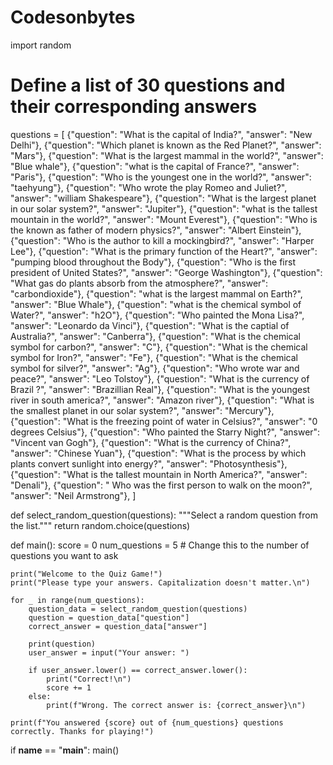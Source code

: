 # Codesonbytes
import random

# Define a list of 30 questions and their corresponding answers
questions = [
    {"question": "What is the capital of India?", "answer": "New Delhi"},
    {"question": "Which planet is known as the Red Planet?", "answer": "Mars"},
    {"question": "What is the largest mammal in the world?", "answer": "Blue whale"},
    {"question": "what is the capital of France?", "answer": "Paris"},
    {"question": "Who is the youngest one in the world?", "answer": "taehyung"},
    {"question": "Who wrote the play Romeo and Juliet?", "answer": "william Shakespeare"},
    {"question": "What is the largest planet in our solar system?", "answer": "Jupiter"},
    {"question": "what is the tallest mountain in the world?", "answer": "Mount Everest"},
    {"question": "Who is the known as father of modern physics?", "answer": "Albert Einstein"},
    {"question": "Who is the author to kill a mockingbird?", "answer": "Harper Lee"},
    {"question": "What is the primary function of the Heart?", "answer": "pumping blood throughout the Body"},
    {"question": "Who is the first president of United States?", "answer": "George Washington"},
    {"question": "What gas do plants absorb from the atmosphere?", "answer": "carbondioxide"},
    {"question": "what is the largest mammal on Earth?", "answer": "Blue Whale"},
    {"question": "what is the chemical symbol of Water?", "answer": "h2O"},
    {"question": "Who painted the Mona Lisa?", "answer": "Leonardo da Vinci"},
    {"question": "What is the captial of Australia?", "answer": "Canberra"},
    {"question": "What is the chemical symbol for carbon?", "answer": "C"},
    {"question": "What is the chemical symbol for Iron?", "answer": "Fe"},
    {"question": "What is the chemical symbol for silver?", "answer": "Ag"},
    {"question": "Who wrote war and peace?", "answer": "Leo Tolstoy"},
    {"question": "What is the currency of Brazil ?", "answer": "Brazillian Real"},
    {"question": "What is the youngest river in south america?", "answer": "Amazon river"},
    {"question": "What is the smallest planet in our solar system?", "answer": "Mercury"},
    {"question": "What is the freezing point of water in Celsius?", "answer": "0 degrees Celsius"},
    {"question": "Who painted the Starry Night?", "answer": "Vincent van Gogh"},
    {"question": "What is the currency of China?", "answer": "Chinese Yuan"},
    {"question": "What is the process by which plants convert sunlight into energy?", "answer": "Photosynthesis"},
    {"question": "What is the tallest mountain in North America?", "answer": "Denali"},
    {"question": " Who was the first person to walk on the moon?", "answer": "Neil Armstrong"},
]

def select_random_question(questions):
    """Select a random question from the list."""
    return random.choice(questions)

def main():
    score = 0
    num_questions = 5  # Change this to the number of questions you want to ask

    print("Welcome to the Quiz Game!")
    print("Please type your answers. Capitalization doesn't matter.\n")

    for _ in range(num_questions):
        question_data = select_random_question(questions)
        question = question_data["question"]
        correct_answer = question_data["answer"]

        print(question)
        user_answer = input("Your answer: ")

        if user_answer.lower() == correct_answer.lower():
            print("Correct!\n")
            score += 1
        else:
            print(f"Wrong. The correct answer is: {correct_answer}\n")

    print(f"You answered {score} out of {num_questions} questions correctly. Thanks for playing!")

if __name__ == "__main__":
    main()
